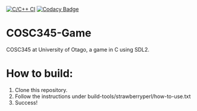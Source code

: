 <!-- Badges -->
[![C/C++ CI](https://github.com/737BassTP/COSC345-Game/actions/workflows/c-cpp.yml/badge.svg)](https://github.com/737BassTP/COSC345-Game/actions/workflows/c-cpp.yml) [![Codacy Badge](https://app.codacy.com/project/badge/Grade/29398fc7780e4af2bd480657443ab837)](https://app.codacy.com/gh/737BassTP/COSC345-Game/dashboard?utm_source=gh&utm_medium=referral&utm_content=&utm_campaign=Badge_grade)

<!-- Documentation below -->
# COSC345-Game
COSC345 at University of Otago, a game in C using SDL2.

# How to build:
1. Clone this repository.
2. Follow the instructions under build-tools/strawberryperl/how-to-use.txt
3. Success!

